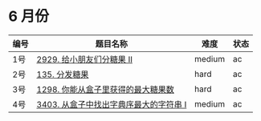 # 6 月份

**编号**|**题目名称**|**难度**|**状态**
--------|------------|--------|--------
1号|[2929. 给小朋友们分糖果 II](./第1题%202929.%20给小朋友们分糖果%20II)|medium|ac
2号|[135. 分发糖果](./第2题%20135.%20分发糖果)|hard|ac
3号|[1298. 你能从盒子里获得的最大糖果数](./第3题%201298.%20你能从盒子里获得的最大糖果数)|hard|ac
4号|[3403. 从盒子中找出字典序最大的字符串 I](./第4题%203403.%20从盒子中找出字典序最大的字符串%20I)|medium|ac
